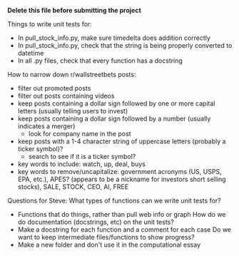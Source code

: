 
**Delete this file before submitting the project**


Things to write unit tests for:

- In pull_stock_info.py, make sure timedelta does addition correctly
- In pull_stock_info.py, check that the string is being properly converted to datetime
- In all .py files, check that every function has a docstring


How to narrow down r/wallstreetbets posts:
- filter out promoted posts
- filter out posts containing videos
- keep posts containing a dollar sign followed by one or more capital letters (usually telling users to invest)
- keep posts containing a dollar sign followed by a number (usually indicates a merger)
    - look for company name in the post
- keep posts with a 1-4 character string of uppercase letters (probably a ticker symbol)?
    - search to see if it is a ticker symbol?
- key words to include: watch, up, deal, buys
- key words to remove/uncapitalize: government acronyms (US, USPS, EPA, etc.), APES? (appears to be a nickname for investors short selling stocks), SALE, STOCK, CEO, AI, FREE

Questions for Steve:
What types of functions can we write unit tests for?
- Functions that do things, rather than pull web info or graph
How do we do documentation (docstrings, etc) on the unit tests?
- Make a docstring for each function and a comment for each case
Do we want to keep intermediate files/functions to show progress?
- Make a new folder and don't use it in the computational essay